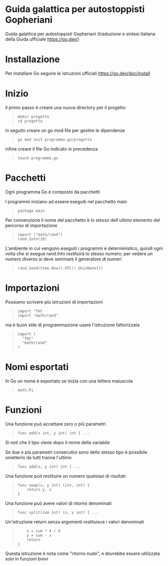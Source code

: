 # Guida galattica per autostoppisti Gopheriani
Guida galattica per autostoppisti Gopheriani (traduzione e sintesi italiana della Guida ufficiale https://go.dev/)

# Installazione
Per installare Go seguire le istruzioni ufficiali https://go.dev/doc/install

# Inizio
Il primo passo è creare una nuova directory per il progetto
>     mkdir progetto
>     cd progetto

in seguito creare un go.mod file per gestire le dipendenze
>     go mod init programma.go/progetto

infine creare il file Go indicato in precedenza
>     touch programma.go

# Pacchetti
Ogni programma Go è composto da pacchetti

I programmi iniziano ad essere eseguiti nel pacchetto main
>     package main

Per convenzione il nome del pacchetto è lo stesso dell'ultimo elemento del percorso di importazione
>     import ("math/rand")
>     rand.Intn(10)

L'ambiente in cui vengono eseguiti i programmi è deterministico, quindi ogni volta che si esegue rand.Intn restituirà lo stesso numero; per vedere un numero diverso si deve seminare il generatore di numeri
>     rand.Seed(time.Now().UTC().UnixNano())

# Importazioni
Possiamo scrivere più istruzioni di importazioni
>     import "fmt
>     import "math/rand"

ma è buon stile di programmazione usare l'istruzione fattorizzata
>     import (
>       "fmt"
>       "math/rand"
>     )

# Nomi esportati
In Go un nome è esportato se inizia con una lettera maiuscola
>     math.Pi

# Funzioni
Una funzione può accettare zero o più parametri
>     func add(x int, y int) int { ...
Si noti che il tipo viene dopo il nome della variabile

Se due o più parametri consecutivi sono dello stesso tipo è possibile ometterlo da tutti tranne l'ultimo
>     func add(x, y int) int { ...

Una funzione può restituire un numero qualsiasi di risultati
>     func swap(x, y int) (int, int) {
>         return y, x
>     }

Una funzione può avere valori di ritorno denominati

>     func split(sum int) (x, y int) { ...

Un'istruzione return senza argomenti restituisce i valori denominati

>         x = sum * 4 / 9
>         y = sum - x
>         return
>     }

Questa istruzione è nota come "ritorno nudo", e dovrebbe essere utilizzata solo in funzioni brevi
